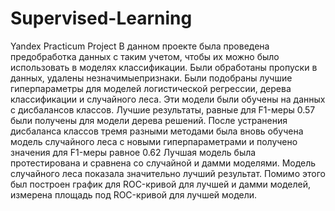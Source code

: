 # Supervised-Learning
Yandex Practicum Project
В данном проекте была проведена предобработка данных с таким учетом, чтобы их можно было использовать в моделях классификации. Были обработаны пропуски в данных, удалены незначимыепризнаки.
Были подобраны лучшие гиперпараметры для моделей логистической регрессии, дерева классификации и случайного леса. Эти модели были обучены на данных с дисбалансов классов. Лучшие результаты, равные для F1-меры 0.57 были получены для модели дерева решений.
После устранения дисбаланса классов тремя разными методами была вновь обучена модель случайного леса с новыми гиперпараметрами и получено значения для F1-меры равное 0.62
Лучшая модель была протестирована и сравнена со случайной и дамми моделями. Модель случайного леса показала значительно лучший результат. Помимо этого был построен график для ROC-кривой для лучшей и дамми моделей, измерена площадь под ROC-кривой для лучшей модели.
